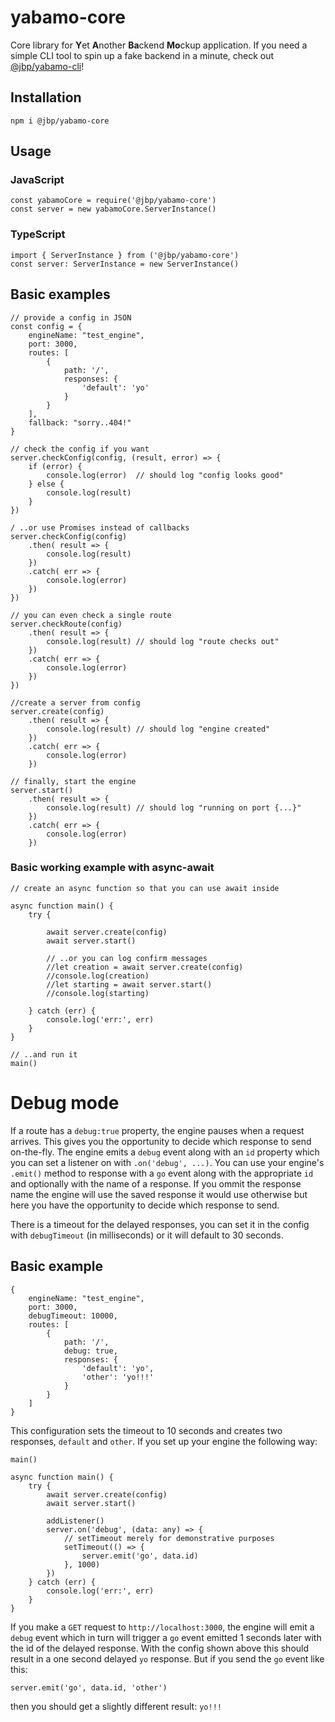 # yabamo-core

Core library for **Y**et **A**nother **Ba**ckend **Mo**ckup application.
If you need a simple CLI tool to spin up a fake backend in a minute, check out [@jbp/yabamo-cli](https://www.npmjs.com/package/@jbp/yabamo-cli)!

## Installation

```npm i @jbp/yabamo-core```

## Usage

### JavaScript

```
const yabamoCore = require('@jbp/yabamo-core')
const server = new yabamoCore.ServerInstance()
```

### TypeScript

```
import { ServerInstance } from ('@jbp/yabamo-core')
const server: ServerInstance = new ServerInstance()
```
## Basic examples
```
// provide a config in JSON
const config = {
    engineName: "test_engine",
    port: 3000,
    routes: [
        {
            path: '/',
            responses: {
                'default': 'yo'
            }
        }
    ],
    fallback: "sorry..404!"
}

// check the config if you want
server.checkConfig(config, (result, error) => {
    if (error) {
        console.log(error)  // should log "config looks good"
    } else {
        console.log(result)
    }
})

/ ..or use Promises instead of callbacks
server.checkConfig(config)
    .then( result => {
        console.log(result)
    })
    .catch( err => {
        console.log(error)
    })
})

// you can even check a single route
server.checkRoute(config)
    .then( result => {
        console.log(result) // should log "route checks out"
    })
    .catch( err => {
        console.log(error)
    })
})

//create a server from config
server.create(config)
    .then( result => {
        console.log(result) // should log "engine created"
    })
    .catch( err => {
        console.log(error)
    })

// finally, start the engine
server.start()
    .then( result => {
        console.log(result) // should log "running on port {...}"
    })
    .catch( err => {
        console.log(error)
    })
```

### Basic working example with async-await
```
// create an async function so that you can use await inside

async function main() {
    try {

        await server.create(config)
        await server.start()

        // ..or you can log confirm messages
        //let creation = await server.create(config)
        //console.log(creation)
        //let starting = await server.start()
        //console.log(starting)

    } catch (err) {
        console.log('err:', err)
    }
}

// ..and run it
main()
```

# Debug mode

If a route has a ```debug:true``` property, the engine pauses when a request arrives. This gives you the opportunity to decide which response to send on-the-fly. The engine emits a ```debug``` event along with an ```id``` property which you can set a listener on with ```.on('debug', ...)```. You can use your engine's ```.emit()``` method to response with a ```go``` event along with the appropriate ```id``` and optionally with the name of a response. If you ommit the response name the engine will use the saved response it would use otherwise but here you have the opportunity to decide which response to send.

There is a timeout for the delayed responses, you can set it in the config with ```debugTimeout``` (in milliseconds) or it will default to 30 seconds.

## Basic example

```
{
    engineName: "test_engine",
    port: 3000,
    debugTimeout: 10000,
    routes: [
        {
            path: '/',
            debug: true,
            responses: {
                'default': 'yo',
                'other': 'yo!!!'
            }
        }
    ]
}
```
This configuration sets the timeout to 10 seconds and creates two responses, ```default``` and ```other```.
If you set up your engine the following way:
```
main()

async function main() {
    try {
        await server.create(config)
        await server.start()

        addListener()
        server.on('debug', (data: any) => {
            // setTimeout merely for demonstrative purposes
            setTimeout(() => {
                server.emit('go', data.id)
            }, 1000)
        })
    } catch (err) {
        console.log('err:', err)
    }
}
```


 If you make a ```GET``` request to ```http://localhost:3000```, the engine will emit a ```debug``` event which in turn will trigger a ```go``` event emitted 1 seconds later with the id of the delayed response. With the config shown above this should result in a one second delayed ```yo``` response. But if you send the ```go``` event like this:

```server.emit('go', data.id, 'other')```

then you should get a slightly different result: ```yo!!!```